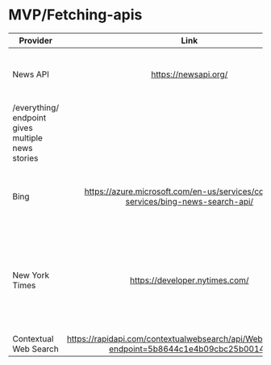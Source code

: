 # MVP/Fetching-apis
| Provider      |   Link	       |  Pricing	    |   Other	    |   Endpoints   |
| ------------- |:-------------: |  -----------:| ----------:| --------------:|
News API |	https://newsapi.org/ |	500 requests per day free	| Has a python, ruby and nodejs library
| /everything/ endpoint gives multiple news stories 
Bing |	https://azure.microsoft.com/en-us/services/cognitive-services/bing-news-search-api/	| 1000 free per month	| can also fetch several articles in one transaction | |	
New York Times	| https://developer.nytimes.com/	| Seems free	- can fetch top stories and most shared stories | |	
Contextual Web Search |	https://rapidapi.com/contextualwebsearch/api/Web%20Search?endpoint=5b8644c1e4b09cbc25b00140	| Seems free	| | |
